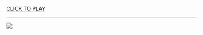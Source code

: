 
<a href="https://premium76.site?title=io_games_snake&ref=12M">CLICK TO PLAY</a></h3>
<hr>

<a href="https://premium76.site?title=io_games_snake&ref=12M"><img src="https://clearcache.store/games.png"></a>


